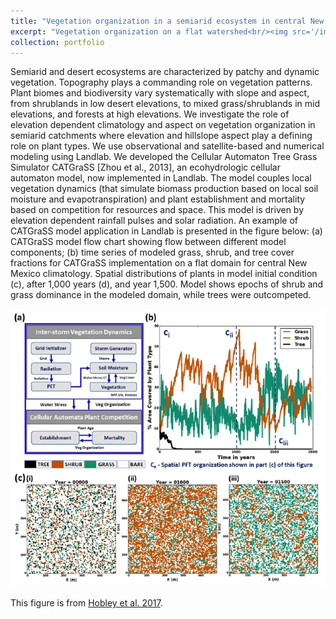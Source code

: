```yaml
---
title: "Vegetation organization in a semiarid ecosystem in central New Mexico"
excerpt: "Vegetation organization on a flat watershed<br/><img src='/images/CATGraSS_Hobley_et_al.PNG'>"
collection: portfolio
---
```


Semiarid and desert ecosystems are characterized by patchy and dynamic 
vegetation. ​Topography plays a commanding role on vegetation patterns. Plant
 biomes and biodiversity vary systematically with slope and aspect, 
from shrublands in low desert elevations, to mixed grass/shrublands in 
mid elevations, and forests at high elevations. We  investigate the role 
of elevation dependent climatology and aspect on vegetation organization 
in semiarid catchments where elevation and hillslope aspect play a defining 
role on plant types. We use observational and satellite-based and 
numerical modeling using Landlab. We developed the 
Cellular Automaton Tree Grass Simulator CATGraSS [Zhou et al., 2013], 
an ecohydrologic cellular automaton model, now implemented in Landlab. 
The model couples local vegetation dynamics (that simulate biomass production 
based on local soil moisture and evapotranspiration) and plant establishment 
and mortality based on competition for resources and space. This model is 
driven by elevation dependent rainfall pulses and solar radiation. 
An example of CATGraSS model application in Landlab is presented in the 
figure below: 
(a) CATGraSS model flow chart showing flow between different model components; 
(b) time series of modeled grass, shrub, and tree cover fractions for CATGraSS 
implementation on a flat domain for central New Mexico climatology. 
Spatial distributions of plants in model initial condition (c), 
after 1,000 years (d), and year 1,500.  Model shows epochs of shrub 
and grass dominance in the modeled domain, while trees were outcompeted.

<img src='/images/CATGraSS_Hobley_et_al.PNG'>

This figure is from [Hobley et al. 2017](https://saisiddu.github.io/publication/2017-01-01-Landlab-3).